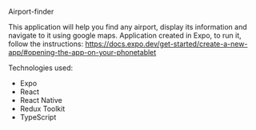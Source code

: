 Airport-finder

This application will help you find any airport, display its information and navigate to it using google maps.
Application created in Expo, to run it, follow the instructions: https://docs.expo.dev/get-started/create-a-new-app/#opening-the-app-on-your-phonetablet

Technologies used: 
 - Expo
 - React
 - React Native
 - Redux Toolkit
 - TypeScript


